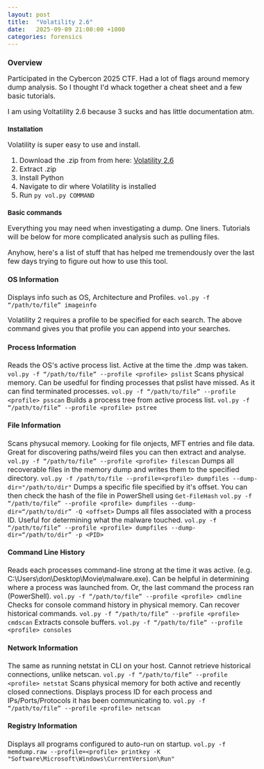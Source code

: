 ```yaml
---
layout: post
title:  "Volatility 2.6"
date:   2025-09-09 21:00:00 +1000
categories: forensics
---
```


<style>
  body { font-size: 16px; }
  body {font-family: 'Inter', sans-serif}
  h1 { font-size: 19px !important; }
  h2 { font-size: 17px !important; }
  h3 { font-size: 15px !important; }
</style>

## Overview

Participated in the Cybercon 2025 CTF. Had a lot of flags around memory dump analysis. So I thought I'd whack together a cheat sheet and a few basic tutorials.

I am using Voltatility 2.6 because 3 sucks and has little documentation atm.

### Installation

Volatility is super easy to use and install. 

1. Download the .zip from from here: [Volatility 2.6](https://github.com/volatilityfoundation/volatility/releases)
2. Extract .zip
3. Install Python
4. Navigate to dir where Volatility is installed
5. Run ``py vol.py COMMAND``

### Basic commands

Everything you may need when investigating a dump. One liners. Tutorials will be below for more complicated analysis such as pulling files.

Anyhow, here's a list of stuff that has helped me tremendously over the last few days trying to figure out how to use this tool. 

#### OS Information
Displays info such as OS, Architecture and Profiles.
``vol.py -f “/path/to/file” imageinfo``

Volatility 2 requires a profile to be specified for each search. The above command gives you that profile you can append into your searches.

#### Process Information
Reads the OS's active process list. Active at the time the .dmp was taken.
``vol.py -f “/path/to/file” ‑‑profile <profile> pslist``
Scans physical memory. Can be usedful for finding processes that pslist have missed. As it can find terminated processes.
``vol.py -f “/path/to/file” ‑‑profile <profile> psscan``
Builds a process tree from active process list.
``vol.py -f “/path/to/file” ‑‑profile <profile> pstree``

#### File Information
Scans physucal memory. Looking for file onjects, MFT entries and file data. Great for discovering paths/weird files you can then extract and analyse.
``vol.py -f “/path/to/file” ‑‑profile <profile> filescan``
Dumps all recoverable files in the memory dump and writes them to the specified directory.
``vol.py -f /path/to/file --profile=<profile> dumpfiles --dump-dir="/path/to/dir"``
Dumps a specific file specified by it's offset. You can then check the hash of the file in PowerShell using ``Get-FileHash``
``vol.py -f “/path/to/file” ‑‑profile <profile> dumpfiles ‑‑dump-dir=“/path/to/dir” -Q <offset>``
Dumps all files associated with a process ID. Useful for determining what the malware touched.
``vol.py -f “/path/to/file” ‑‑profile <profile> dumpfiles ‑‑dump-dir=“/path/to/dir” -p <PID>``

#### Command Line History
Reads each processes command-line strong at the time it was active. (e.g. C:\Users\don\Desktop\Movie\malware.exe). Can be helpful in determining where a process was launched from. Or, the last command the process ran (PowerShell).
``vol.py -f “/path/to/file” ‑‑profile <profile> cmdline``
Checks for console command history in physical memory. Can recover historical commands.
``vol.py -f “/path/to/file” ‑‑profile <profile> cmdscan``
Extracts console buffers.
``vol.py -f “/path/to/file” ‑‑profile <profile> consoles``

#### Network Information
The same as running netstat in CLI on your host. Cannot retrieve historical connections, unlike netscan.
``vol.py -f “/path/to/file” ‑‑profile <profile> netstat``
Scans physical memory for both active and recently closed connections. Displays process ID for each process and IPs/Ports/Protocols it has been communicating to.
``vol.py -f “/path/to/file” ‑‑profile <profile> netscan``

#### Registry Information
Displays all programs configured to auto-run on startup. 
``vol.py -f memdump.raw --profile=<profile> printkey -K "Software\Microsoft\Windows\CurrentVersion\Run"``